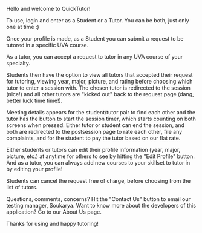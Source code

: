 Hello and welcome to QuickTutor!

To use, login and enter as a Student or a Tutor. You can be both, just only one at time :)

Once your profile is made, as a Student you can submit a request to be tutored in a specific UVA course.

As a tutor, you can accept a request to tutor in any UVA course of your specialty. 

Students then have the option to view all tutors that accepted their request for tutoring, viewing year, major, picture, and rating before choosing which tutor to enter a session with. The chosen tutor is redirected to the session (nice!) and all other tutors are "kicked out" back to the request page (dang, better luck time time!).

Meeting details appears for the student/tutor pair to find each other and the tutor has the button to start the session timer, which starts counting on both screens when pressed. Either tutor or student can end the session, and both are redirected to the postsession page to rate each other, file any complaints, and for the student to pay the tutor based on our flat rate.

Either students or tutors can edit their profile information (year, major, picture, etc.) at anytime for others to see by hitting the "Edit Profile" button. And as a tutor, you can always add new courses to your skillset to tutor in by editing your profile!

Students can cancel the request free of charge, before choosing from the list of tutors.

Questions, comments, concerns? Hit the "Contact Us" button to email our testing manager, Soukarya. Want to know more about the developers of this application? Go to our About Us page.

Thanks for using and happy tutoring!



